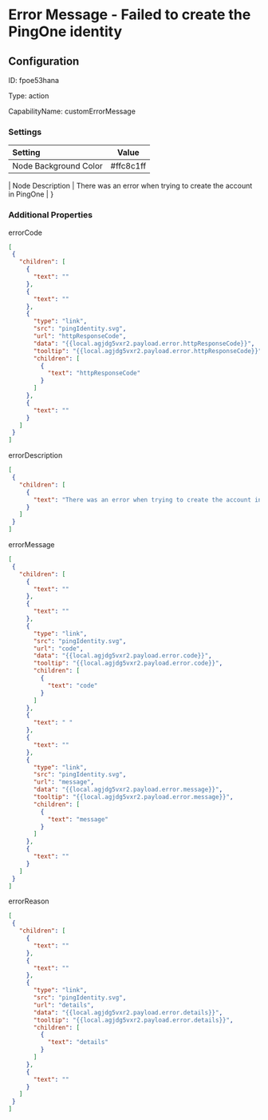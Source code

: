 # Error Message - Failed to create the PingOne identity
## Configuration
ID:  fpoe53hana

Type: action 

CapabilityName: customErrorMessage

### Settings
| Setting | Value  |
| :------------------------ | ---------------------------------------- |
| Node Background Color | #ffc8c1ff | 

| Node Description | There was an error when trying to create the account in PingOne | }
 




### Additional Properties
errorCode
 ```json 
[
  {
    "children": [
      {
        "text": ""
      },
      {
        "text": ""
      },
      {
        "type": "link",
        "src": "pingIdentity.svg",
        "url": "httpResponseCode",
        "data": "{{local.agjdg5vxr2.payload.error.httpResponseCode}}",
        "tooltip": "{{local.agjdg5vxr2.payload.error.httpResponseCode}}",
        "children": [
          {
            "text": "httpResponseCode"
          }
        ]
      },
      {
        "text": ""
      }
    ]
  }
]
```


errorDescription
 ```json 
[
  {
    "children": [
      {
        "text": "There was an error when trying to create the account in PingOne"
      }
    ]
  }
]
```


errorMessage
 ```json 
[
  {
    "children": [
      {
        "text": ""
      },
      {
        "text": ""
      },
      {
        "type": "link",
        "src": "pingIdentity.svg",
        "url": "code",
        "data": "{{local.agjdg5vxr2.payload.error.code}}",
        "tooltip": "{{local.agjdg5vxr2.payload.error.code}}",
        "children": [
          {
            "text": "code"
          }
        ]
      },
      {
        "text": " "
      },
      {
        "text": ""
      },
      {
        "type": "link",
        "src": "pingIdentity.svg",
        "url": "message",
        "data": "{{local.agjdg5vxr2.payload.error.message}}",
        "tooltip": "{{local.agjdg5vxr2.payload.error.message}}",
        "children": [
          {
            "text": "message"
          }
        ]
      },
      {
        "text": ""
      }
    ]
  }
]
```


errorReason
 ```json 
[
  {
    "children": [
      {
        "text": ""
      },
      {
        "text": ""
      },
      {
        "type": "link",
        "src": "pingIdentity.svg",
        "url": "details",
        "data": "{{local.agjdg5vxr2.payload.error.details}}",
        "tooltip": "{{local.agjdg5vxr2.payload.error.details}}",
        "children": [
          {
            "text": "details"
          }
        ]
      },
      {
        "text": ""
      }
    ]
  }
]
```



